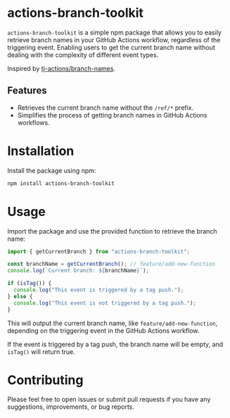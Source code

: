 # actions-branch-toolkit

`actions-branch-toolkit` is a simple npm package that allows you to easily retrieve branch names in your GitHub Actions workflow, regardless of the triggering event.
Enabling users to get the current branch name without dealing with the complexity of different event types.

Inspired by [tj-actions/branch-names](https://github.com/tj-actions/branch-names).

## Features

- Retrieves the current branch name without the `/ref/*` prefix.
- Simplifies the process of getting branch names in GitHub Actions workflows.

# Installation

Install the package using npm:

```bash
npm install actions-branch-toolkit
```

# Usage

Import the package and use the provided function to retrieve the branch name:

```typescript
import { getCurrentBranch } from "actions-branch-toolkit";

const branchName = getCurrentBranch(); // feature/add-new-function
console.log(`Current branch: ${branchName}`);

if (isTag()) {
  console.log("This event is triggered by a tag push.");
} else {
  console.log("This event is not triggered by a tag push.");
}
```

This will output the current branch name, like `feature/add-new-function`, depending on the triggering event in the GitHub Actions workflow.

If the event is triggered by a tag push, the branch name will be empty, and `isTag()` will return true.

# Contributing

Please feel free to open issues or submit pull requests if you have any suggestions, improvements, or bug reports.
